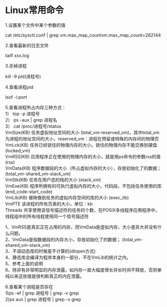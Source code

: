 # Linux常用命令

1.设置某个文件中某个参数的值

cat /etc/sysctl.conf | grep vm.max_map_countvm.max_map_count=262144

2.查看最新的日志文件 

tailf xxx.log

3.杀掉进程

kill -9 pid(进程号)

4.查看进程pid

lsof -i:port

5.查看进程所占内存三种方式：  
1） top -p 进程号  
2） ps -aux | grep 进程名   
3） cat /proc/进程号/status  
VmSize(KB) 任务虚拟地址空间的大小 (total_vm-reserved_vm)，其中total_vm为进程的地址空间的大小，reserved_vm：进程在预留或特殊的内存间的物理页   
VmLck(KB) 任务已经锁住的物理内存的大小。锁住的物理内存不能交换到硬盘 (locked_vm)   
VmRSS(KB) 应用程序正在使用的物理内存的大小，就是用ps命令的参数rss的值 (rss)   
VmData(KB) 程序数据段的大小（所占虚拟内存的大小），存放初始化了的数据； (total_vm-shared_vm-stack_vm)   
VmStk(KB) 任务在用户态的栈的大小 (stack_vm)   
VmExe(KB) 程序所拥有的可执行虚拟内存的大小，代码段，不包括任务使用的库 (end_code-start_code)   
VmLib(KB) 被映像到任务的虚拟内存空间的库的大小 (exec_lib)   
VmPTE 该进程的所有页表的大小，单位：kb   
Threads 共享使用该信号描述符的任务的个数，在POSIX多线程序应用程序中，线程组中的所有线程使用同一个信号描述符  

1、VmRSS是真实正在占用的内存，而VmData是虚拟内存，大小差异大并没有什么问题。   
2、VmData是指数据段的内存大小，存放初始化了的数据； (total_vm-shared_vm-stack_vm)   
3、不调动态库的时候是不计算的(dlopen方式)   
4、静态库会编译为程序本身的一部分，不在VmLib的统计之内。   
5、参考上面的说明   
6、除非有非常明显的内存泄露，如内存一直大幅度增长并长时间不释放，否则单纯以来这些值是很判断真正的内在泄露。  

6.查看某个进程是否存在  
1)ps -ef | grep 进程号 | grep -v grep   
2)ps aux | grep 进程号 | grep -v grep 
